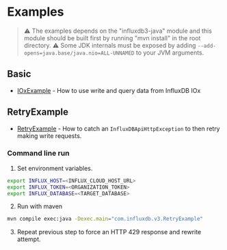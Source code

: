 # Examples

> :warning: The examples depends on the "influxdb3-java" module and this module should be built first by running "mvn install" in the root directory.
> :warning: Some JDK internals must be exposed by adding `--add-opens=java.base/java.nio=ALL-UNNAMED` to your JVM arguments.

## Basic

- [IOxExample](src/main/java/com/influxdb/v3/IOxExample.java) - How to use write and query data from InfluxDB IOx

## RetryExample

- [RetryExample](src/main/java/com/influxdb/v3/RetryExample.java) - How to catch an `InfluxDBApiHttpException` to then retry making write requests.

### Command line run

1. Set environment variables.
 
```bash
export INFLUX_HOST=<INFLUX_CLOUD_HOST_URL>
export INFLUX_TOKEN=<ORGANIZATION_TOKEN>
export INFLUX_DATABASE=<TARGET_DATABASE>
```
2. Run with maven
 
```bash
mvn compile exec:java -Dexec.main="com.influxdb.v3.RetryExample"
```
3. Repeat previous step to force an HTTP 429 response and rewrite attempt.
